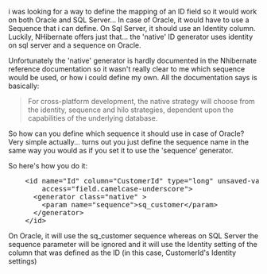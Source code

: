 i was looking for a way to define the mapping of an ID field so it would work on both Oracle and SQL Server... In case of Oracle, it would have to use a Sequence that i can define. On Sql Server, it should use an Identity column.  Luckily, NHibernate offers just that... the 'native' ID generator uses identity on sql server and a sequence on Oracle.

Unfortunately the 'native' generator is hardly documented in the Nhibernate reference documentation so it wasn't really clear to me which sequence would be used, or how i could define my own. All the documentation says is basically:

<blockquote>For cross-platform development, the native strategy will choose from the identity, sequence and hilo strategies, dependent upon the capabilities of the underlying database.</blockquote>

So how can you define which sequence it should use in case of Oracle? Very simple actually... turns out you just define the sequence name in the same way you would as if you set it to use the 'sequence' generator.

So here's how you do it:

<pre>
    &lt;id name="Id" column="CustomerId" type="long" unsaved-value="-1"
        access="field.camelcase-underscore"&gt;
      &lt;generator class="native" &gt;
        &lt;param name="sequence"&gt;sq_customer&lt;/param&gt;
      &lt;/generator&gt;
    &lt;/id&gt;
</pre>

On Oracle, it will use the sq_customer sequence whereas on SQL Server the sequence parameter will be ignored and it will use the Identity setting of the column that was defined as the ID (in this case, CustomerId's Identity settings)